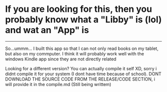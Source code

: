 # If you are looking for this, then you probably know what a "Libby" is (lol) and wat an "App" is
-------------------------------------------------------------------

So...ummm... I built this app so that I can not only read books on my tablet, but also on my commputer. I think it will probably work well with the windows Kindle app since they are not directly related



Looking for a different version? You can actually compile it self XD, sorry i didnt compile it for your system (I dont have time because of school). DONT DOWNLOAD THE SOURCE CODE FROM THE RELEASE/CODE SECTION, i will provide it in the compile.md (Still being writtem) 
